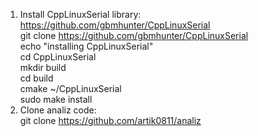 1. Install CppLinuxSerial library:  
https://github.com/gbmhunter/CppLinuxSerial  
    git clone https://github.com/gbmhunter/CppLinuxSerial  
    echo "installing CppLinuxSerial"  
    cd CppLinuxSerial  
    mkdir build  
    cd build  
    cmake ~/CppLinuxSerial  
    sudo make install  
2. Clone analiz code:  
    git clone https://github.com/artik0811/analiz
